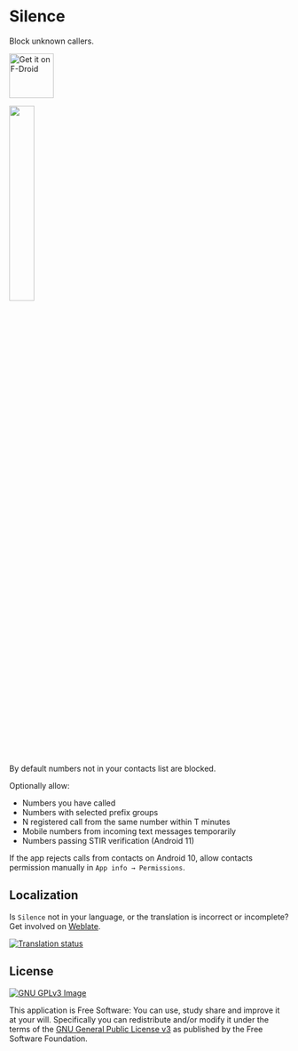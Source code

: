 # Silence

Block unknown callers.

<a 
    href="https://f-droid.org/packages/me.lucky.silence/" 
    rel="nofollow">
<img 
    alt="Get it on F-Droid" 
    height="80" 
    src="https://user-images.githubusercontent.com/53379023/142497343-0e635fc5-056b-46ff-8d8e-d607ed95527e.png" 
    data-canonical-src="https://fdroid.gitlab.io/artwork/badge/get-it-on.png" 
    style="max-width: 100%;">
</a>

<img 
    src="https://user-images.githubusercontent.com/53379023/148146534-6a189b10-6721-48ef-9c73-4f6cd05bacb1.png" 
    width="30%" 
    height="30%">

By default numbers not in your contacts list are blocked.

Optionally allow:
- Numbers you have called
- Numbers with selected prefix groups
- N registered call from the same number within T minutes
- Mobile numbers from incoming text messages temporarily
- Numbers passing STIR verification (Android 11)

If the app rejects calls from contacts on Android 10, allow contacts permission manually in 
`App info → Permissions`.

## Localization

Is `Silence` not in your language, or the translation is incorrect or incomplete? Get involved 
on [Weblate](https://hosted.weblate.org/engage/me-lucky-silence/).

<a href="https://hosted.weblate.org/engage/me-lucky-silence/">
<img 
    src="https://hosted.weblate.org/widgets/me-lucky-silence/-/app/horizontal-auto.svg" 
    alt="Translation status" />
</a>

## License
[![GNU GPLv3 Image](https://www.gnu.org/graphics/gplv3-127x51.png)](http://www.gnu.org/licenses/gpl-3.0.en.html)  

This application is Free Software: You can use, study share and improve it at your
will. Specifically you can redistribute and/or modify it under the terms of the
[GNU General Public License v3](https://www.gnu.org/licenses/gpl.html) as
published by the Free Software Foundation.
